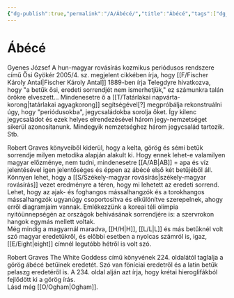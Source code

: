 ```yaml
---
{"dg-publish":true,"permalink":"/A/Ábécé/","title":"Ábécé","tags":["dg_uploaded"],"created":"2023-12-05T09:32","updated":"2023-12-05T09:32"}
---
```



# Ábécé

Gyenes József A hun-magyar rovásírás kozmikus periódusos rendszere című Ősi Gyökér 2005/4. sz. megjelent cikkében írja, hogy [[F/Fischer Károly Antal\|Fischer Károly Antal]] 1889-ben írja Telegdyre hivatkozva, hogy "a betűk ősi, eredeti sorrendjét nem ismerhetjük," ez számunkra talán örökre elveszett... Mindenesetre ő a [[T/Tatárlakai napvárta-korong\|tatárlakai agyagkorong]] segítségével\[?\] megpróbálja rekonstruálni úgy, hogy "periódusokba", jegycsaládokba sorolja őket. Így kilenc jegycsaládot és ezek helyes elrendezésével három jegy-nemzetséget sikerül azonosítanunk. Mindegyik nemzetséghez három jegycsalád tartozik. Stb.  

Robert Graves könyveiből kiderül, hogy a kelta, görög és sémi betűk sorrendje milyen metodika alapján alakult ki. Hogy ennek lehet-e valamilyen magyar előzménye, nem tudni, mindenesetre [[A/AB\|AB]] = apa és víz jelentésével igen jelentőséges és éppen az ábécé első két betűjéből áll.  
Könnyen lehet, hogy a [[S/Székely-magyar rovásírás\|székely-magyar rovásírás]] vezet eredményre a téren, hogy mi lehetett az eredeti sorrend. Lehet, hogy az ajak- és foghangos mássalhangzók és a torokhangos mássalhangzók ugyanúgy csoportosítva és elkülönítve szerepelnek, ahogy erről diagramjaim vannak. Emlékezzünk a koreai téli olimpia nyitóünnepségén az országok behívásának sorrendjére is: a szervrokon hangok egymás mellett voltak.  
Még mindig a magyarnál maradva, [[H/H\|H]], [[L/L\|L]] és más betűknél volt szó magyar eredetükről, és előbbi esetben a nyolcas számról is, igaz, [[E/Eight\|eight]] címnél legutóbb hétről is volt szó.  

Robert Graves The White Goddess című könyvének 224. oldalától taglalja a görög ábécé betűinek eredetét. Szó van föníciai eredetről és a latin betűk pelaszg eredetéről is. A 234. oldal alján azt írja, hogy krétai hieroglifákból fejlődött ki a görög írás.  
Lásd még [[O/Ogham\|Ogham]].  